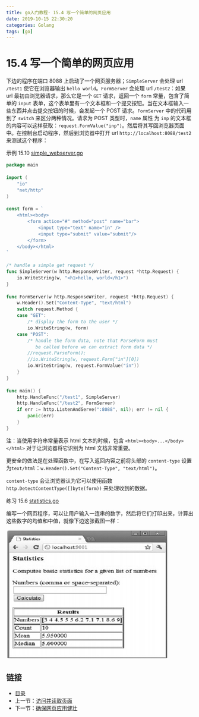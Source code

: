 ```yaml
---
title: go入门教程- 15.4 写一个简单的网页应用   
date: 2019-10-15 22:30:20   
categories: Golang   
tags: [go]   
---
```

# 15.4 写一个简单的网页应用

下边的程序在端口 8088 上启动了一个网页服务器；`SimpleServer` 会处理 url `/test1` 使它在浏览器输出 `hello world`。`FormServer` 会处理 url `/test2`：如果 url 最初由浏览器请求，那么它是一个 `GET` 请求，返回一个 `form` 常量，包含了简单的 `input` 表单，这个表单里有一个文本框和一个提交按钮。当在文本框输入一些东西并点击提交按钮的时候，会发起一个 POST 请求。`FormServer` 中的代码用到了 `switch` 来区分两种情况。请求为 POST 类型时，`name` 属性 为 `inp` 的文本框的内容可以这样获取：`request.FormValue("inp")`。然后将其写回浏览器页面中。在控制台启动程序，然后到浏览器中打开 url `http://localhost:8088/test2` 来测试这个程序：

示例 15.10 [simple_webserver.go](examples/chapter_15/simple_webserver.go)

```go
package main

import (
	"io"
	"net/http"
)

const form = `
	<html><body>
		<form action="#" method="post" name="bar">
			<input type="text" name="in" />
			<input type="submit" value="submit"/>
		</form>
	</body></html>
`

/* handle a simple get request */
func SimpleServer(w http.ResponseWriter, request *http.Request) {
	io.WriteString(w, "<h1>hello, world</h1>")
}

func FormServer(w http.ResponseWriter, request *http.Request) {
	w.Header().Set("Content-Type", "text/html")
	switch request.Method {
	case "GET":
		/* display the form to the user */
		io.WriteString(w, form)
	case "POST":
		/* handle the form data, note that ParseForm must
		   be called before we can extract form data */
		//request.ParseForm();
		//io.WriteString(w, request.Form["in"][0])
		io.WriteString(w, request.FormValue("in"))
	}
}

func main() {
	http.HandleFunc("/test1", SimpleServer)
	http.HandleFunc("/test2", FormServer)
	if err := http.ListenAndServe(":8088", nil); err != nil {
		panic(err)
	}
}
```

注：当使用字符串常量表示 html 文本的时候，包含 `<html><body>...</body></html>` 对于让浏览器将它识别为 html 文档非常重要。

更安全的做法是在处理函数中，在写入返回内容之前将头部的 `content-type` 设置为`text/html`：`w.Header().Set("Content-Type", "text/html")`。

`content-type` 会让浏览器认为它可以使用函数 `http.DetectContentType([]byte(form))` 来处理收到的数据。

练习 15.6 [statistics.go](exercises/chapter_15/statistics.go)

编写一个网页程序，可以让用户输入一连串的数字，然后将它们打印出来，计算出这些数字的均值和中值，就像下边这张截图一样：

![](images/15.4_fig15.1.jpg?raw=true)

## 链接

- [目录](https://blog.zshipu.com/2019/10/15/golang/20191015/directory/)
- 上一节：[访问并读取页面](file://15.3.md)
- 下一节：[确保网页应用健壮](file://15.5.md)
